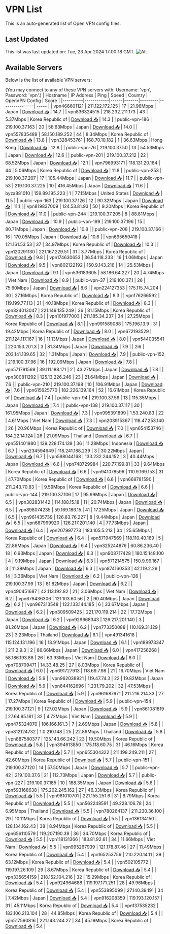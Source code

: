 # VPN List

This is an auto-generated list of Open VPN config files.

## Last Updated

This list was last updated on: Tue, 23 Apr 2024 17:00:18 GMT.
![Alt](https://repobeats.axiom.co/api/embed/186b98318ef1479477931607c1ad7d823f12451f.svg "Repobeats analytics image")

## Available Servers

Below is the list of available VPN servers:

(You may connect to any of these VPN servers with: Username: 'vpn', Password: 'vpn'.)
| Hostname | IP Address | Ping | Speed | Country | OpenVPN Config | Score |
|----------|------------|------|-------|---------|----------------| ----- |
| vpn466601121 | 211.122.172.125 | 17 | 21.96Mbps | Japan | [Download 📥](./configs/server_0_JP.ovpn) | 14.7 |
| vpn836324515 | 218.232.211.173 | 43 | 5.37Mbps | Korea Republic of | [Download 📥](./configs/server_1_KR.ovpn) | 14.3 |
| public-vpn-186 | 219.100.37.163 | 20 | 58.63Mbps | Japan | [Download 📥](./configs/server_2_JP.ovpn) | 14.0 |
| vpn557835489 | 58.150.189.252 | 44 | 8.34Mbps | Korea Republic of | [Download 📥](./configs/server_3_KR.ovpn) | 13.8 |
| vpn328453761 | 168.70.10.182 | 1 | 36.63Mbps | Hong Kong | [Download 📥](./configs/server_4_HK.ovpn) | 12.8 |
| public-vpn-76 | 219.100.37.50 | 13 | 54.53Mbps | Japan | [Download 📥](./configs/server_5_JP.ovpn) | 12.6 |
| public-vpn-201 | 219.100.37.212 | 22 | 68.52Mbps | Japan | [Download 📥](./configs/server_6_JP.ovpn) | 12.1 |
| vpn796993171 | 118.131.20.164 | 44 | 5.06Mbps | Korea Republic of | [Download 📥](./configs/server_7_KR.ovpn) | 11.8 |
| public-vpn-253 | 219.100.37.207 | 17 | 105.44Mbps | Japan | [Download 📥](./configs/server_8_JP.ovpn) | 11.7 |
| public-vpn-53 | 219.100.37.225 | 10 | 416.45Mbps | Japan | [Download 📥](./configs/server_9_JP.ovpn) | 11.6 |
| byza881010 | 159.89.195.223 | 1 | 77.15Mbps | United States | [Download 📥](./configs/server_10_US.ovpn) | 11.5 |
| public-vpn-163 | 219.100.37.126 | 12 | 90.32Mbps | Japan | [Download 📥](./configs/server_11_JP.ovpn) | 11.1 |
| vpn819837009 | 124.53.81.93 | 50 | 9.20Mbps | Korea Republic of | [Download 📥](./configs/server_12_KR.ovpn) | 11.0 |
| public-vpn-244 | 219.100.37.205 | 8 | 88.81Mbps | Japan | [Download 📥](./configs/server_13_JP.ovpn) | 10.9 |
| public-vpn-199 | 219.100.37.196 | 15 | 80.71Mbps | Japan | [Download 📥](./configs/server_14_JP.ovpn) | 10.8 |
| public-vpn-208 | 219.100.37.166 | 16 | 170.05Mbps | Japan | [Download 📥](./configs/server_15_JP.ovpn) | 10.6 |
| vpn695659418 | 121.161.53.53 | 37 | 34.97Mbps | Korea Republic of | [Download 📥](./configs/server_16_KR.ovpn) | 10.3 |
| vpn120291130 | 221.167.229.51 | 31 | 3.77Mbps | Korea Republic of | [Download 📥](./configs/server_17_KR.ovpn) | 9.8 |
| vpn174630653 | 36.54.118.233 | 16 | 1.06Mbps | Japan | [Download 📥](./configs/server_18_JP.ovpn) | 9.5 |
| vpn802122192 | 150.9.143.216 | 14 | 25.53Mbps | Japan | [Download 📥](./configs/server_19_JP.ovpn) | 9.1 |
| vpn536183605 | 58.186.64.227 | 20 | 4.74Mbps | Viet Nam | [Download 📥](./configs/server_20_VN.ovpn) | 8.9 |
| public-vpn-37 | 219.100.37.1 | 26 | 75.60Mbps | Japan | [Download 📥](./configs/server_21_JP.ovpn) | 8.6 |
| vpn224127353 | 175.115.74.204 | 30 | 27.16Mbps | Korea Republic of | [Download 📥](./configs/server_22_KR.ovpn) | 8.3 |
| vpn176266592 | 119.199.77.113 | 31 | 40.18Mbps | Korea Republic of | [Download 📥](./configs/server_23_KR.ovpn) | 8.3 |
| vpn324013047 | 221.149.135.249 | 36 | 81.15Mbps | Korea Republic of | [Download 📥](./configs/server_24_KR.ovpn) | 8.3 |
| vpn101977003 | 211.185.34.237 | 34 | 27.25Mbps | Korea Republic of | [Download 📥](./configs/server_25_KR.ovpn) | 8.1 |
| vpn991589088 | 175.196.13.9 | 31 | 19.42Mbps | Korea Republic of | [Download 📥](./configs/server_26_KR.ovpn) | 8.0 |
| vpn672193529 | 211.124.117.167 | 16 | 11.13Mbps | Japan | [Download 📥](./configs/server_27_JP.ovpn) | 8.0 |
| vpn544035541 | 220.153.201.3 | 3 | 81.34Mbps | Japan | [Download 📥](./configs/server_28_JP.ovpn) | 7.9 |
| 2i6 | 203.141.139.65 | 32 | 1.31Mbps | Japan | [Download 📥](./configs/server_29_JP.ovpn) | 7.9 |
| public-vpn-152 | 219.100.37.96 | 16 | 192.09Mbps | Japan | [Download 📥](./configs/server_30_JP.ovpn) | 7.8 |
| vpn571791569 | 39.111.188.171 | 2 | 43.27Mbps | Japan | [Download 📥](./configs/server_31_JP.ovpn) | 7.8 |
| vpn300811292 | 125.13.226.246 | 23 | 21.64Mbps | Japan | [Download 📥](./configs/server_32_JP.ovpn) | 7.6 |
| public-vpn-210 | 219.100.37.198 | 10 | 106.91Mbps | Japan | [Download 📥](./configs/server_33_JP.ovpn) | 7.6 |
| vpn615625770 | 182.226.139.164 | 52 | 16.61Mbps | Korea Republic of | [Download 📥](./configs/server_34_KR.ovpn) | 7.4 |
| public-vpn-94 | 219.100.37.56 | 13 | 115.35Mbps | Japan | [Download 📥](./configs/server_35_JP.ovpn) | 7.4 |
| public-vpn-138 | 219.100.37.117 | 30 | 161.95Mbps | Japan | [Download 📥](./configs/server_36_JP.ovpn) | 7.3 |
| vpn995391899 | 1.53.240.83 | 22 | 4.61Mbps | Viet Nam | [Download 📥](./configs/server_37_VN.ovpn) | 7.3 |
| vpn203915367 | 118.47.253.140 | 26 | 20.96Mbps | Korea Republic of | [Download 📥](./configs/server_38_KR.ovpn) | 7.0 |
| vpn654153746 | 184.22.14.124 | 26 | 21.09Mbps | Thailand | [Download 📥](./configs/server_39_TH.ovpn) | 6.7 |
| vpn551401980 | 139.228.174.139 | 36 | 11.28Mbps | Indonesia | [Download 📥](./configs/server_40_ID.ovpn) | 6.7 |
| vpn234594649 | 118.241.188.239 | 3 | 30.22Mbps | Japan | [Download 📥](./configs/server_41_JP.ovpn) | 6.7 |
| vpn598044168 | 133.232.244.152 | 3 | 40.44Mbps | Japan | [Download 📥](./configs/server_42_JP.ovpn) | 6.6 |
| vpn748729984 | 220.77.199.81 | 33 | 9.64Mbps | Korea Republic of | [Download 📥](./configs/server_43_KR.ovpn) | 6.6 |
| vpn941078596 | 110.9.169.153 | 31 | 47.70Mbps | Korea Republic of | [Download 📥](./configs/server_44_KR.ovpn) | 6.6 |
| vpn669781590 | 211.243.70.83 | - | 9.59Mbps | Korea Republic of | [Download 📥](./configs/server_45_KR.ovpn) | 6.6 |
| public-vpn-144 | 219.100.37.106 | 17 | 95.99Mbps | Japan | [Download 📥](./configs/server_46_JP.ovpn) | 6.5 |
| vpn302831442 | 114.188.15.18 | 11 | 20.74Mbps | Japan | [Download 📥](./configs/server_47_JP.ovpn) | 6.5 |
| vpn898074235 | 59.169.186.15 | 41 | 17.25Mbps | Japan | [Download 📥](./configs/server_48_JP.ovpn) | 6.5 |
| vpn961435739 | 126.83.76.227 | 8 | 9.44Mbps | Japan | [Download 📥](./configs/server_49_JP.ovpn) | 6.5 |
| vpn687999920 | 126.217.201.140 | 4 | 77.73Mbps | Japan | [Download 📥](./configs/server_50_JP.ovpn) | 6.4 |
| vpn207997773 | 183.105.5.213 | 34 | 25.65Mbps | Korea Republic of | [Download 📥](./configs/server_51_KR.ovpn) | 6.4 |
| vpn571947569 | 118.110.40.169 | 5 | 22.86Mbps | Japan | [Download 📥](./configs/server_52_JP.ovpn) | 6.4 |
| vpn325244876 | 60.86.236.40 | 18 | 6.93Mbps | Japan | [Download 📥](./configs/server_53_JP.ovpn) | 6.3 |
| vpn908717428 | 180.15.148.100 | 4 | 9.19Mbps | Japan | [Download 📥](./configs/server_54_JP.ovpn) | 6.3 |
| vpn571214575 | 150.9.99.167 | 3 | 11.38Mbps | Japan | [Download 📥](./configs/server_55_JP.ovpn) | 6.3 |
| vpn874160353 | 42.119.2.29 | 14 | 3.36Mbps | Viet Nam | [Download 📥](./configs/server_56_VN.ovpn) | 6.2 |
| public-vpn-126 | 219.100.37.99 | 13 | 81.82Mbps | Japan | [Download 📥](./configs/server_57_JP.ovpn) | 6.2 |
| vpn490451687 | 42.113.192.82 | 21 | 3.06Mbps | Viet Nam | [Download 📥](./configs/server_58_VN.ovpn) | 6.2 |
| vpn678436306 | 121.103.60.56 | 2 | 90.40Mbps | Japan | [Download 📥](./configs/server_59_JP.ovpn) | 6.2 |
| vpn967313548 | 122.133.144.185 | 6 | 33.67Mbps | Japan | [Download 📥](./configs/server_60_JP.ovpn) | 6.2 |
| vpn309509425 | 221.170.119.214 | 22 | 17.72Mbps | Japan | [Download 📥](./configs/server_61_JP.ovpn) | 6.2 |
| vpn929668343 | 126.217.201.140 | 3 | 81.26Mbps | Japan | [Download 📥](./configs/server_62_JP.ovpn) | 6.2 |
| vpn773350088 | 110.169.31.129 | 23 | 3.23Mbps | Thailand | [Download 📥](./configs/server_63_TH.ovpn) | 6.1 |
| vpn491341618 | 115.124.131.196 | 16 | 18.91Mbps | Japan | [Download 📥](./configs/server_64_JP.ovpn) | 6.1 |
| vpn189973347 | 211.2.9.3 | 2 | 86.66Mbps | Japan | [Download 📥](./configs/server_65_JP.ovpn) | 6.0 |
| vpn417256268 | 58.186.193.88 | 26 | 63.93Mbps | Viet Nam | [Download 📥](./configs/server_66_VN.ovpn) | 6.0 |
| vpn708709471 | 14.33.48.25 | 27 | 8.03Mbps | Korea Republic of | [Download 📥](./configs/server_67_KR.ovpn) | 6.0 |
| vpn691727913 | 118.69.7.98 | 21 | 16.70Mbps | Viet Nam | [Download 📥](./configs/server_68_VN.ovpn) | 5.9 |
| vpn962038921 | 119.47.74.3 | 22 | 19.82Mbps | Japan | [Download 📥](./configs/server_69_JP.ovpn) | 5.9 |
| vpn844162696 | 1.231.79.202 | 32 | 47.53Mbps | Korea Republic of | [Download 📥](./configs/server_70_KR.ovpn) | 5.9 |
| vpn961687971 | 211.216.214.33 | 27 | 17.27Mbps | Korea Republic of | [Download 📥](./configs/server_71_KR.ovpn) | 5.9 |
| public-vpn-154 | 219.100.37.121 | 9 | 127.02Mbps | Japan | [Download 📥](./configs/server_72_JP.ovpn) | 5.9 |
| vpn861081819 | 27.64.95.181 | 32 | 4.72Mbps | Viet Nam | [Download 📥](./configs/server_73_VN.ovpn) | 5.9 |
| vpn475324070 | 106.166.161.3 | 7 | 2.69Mbps | Japan | [Download 📥](./configs/server_74_JP.ovpn) | 5.8 |
| vpn812124732 | 1.0.210.148 | 25 | 22.89Mbps | Thailand | [Download 📥](./configs/server_75_TH.ovpn) | 5.8 |
| vpn887580377 | 125.143.66.242 | 23 | 19.50Mbps | Korea Republic of | [Download 📥](./configs/server_76_KR.ovpn) | 5.8 |
| vpn394613850 | 175.118.60.75 | 31 | 46.16Mbps | Korea Republic of | [Download 📥](./configs/server_77_KR.ovpn) | 5.7 |
| vpn655304322 | 211.198.249.211 | 27 | 42.60Mbps | Korea Republic of | [Download 📥](./configs/server_78_KR.ovpn) | 5.7 |
| public-vpn-151 | 219.100.37.120 | 14 | 57.50Mbps | Japan | [Download 📥](./configs/server_79_JP.ovpn) | 5.7 |
| public-vpn-42 | 219.100.37.6 | 21 | 112.73Mbps | Japan | [Download 📥](./configs/server_80_JP.ovpn) | 5.7 |
| public-vpn-227 | 219.100.37.185 | 10 | 188.35Mbps | Japan | [Download 📥](./configs/server_81_JP.ovpn) | 5.6 |
| vpn593168638 | 175.202.245.162 | 27 | 46.33Mbps | Korea Republic of | [Download 📥](./configs/server_82_KR.ovpn) | 5.5 |
| vpn981010701 | 221.155.251.6 | 31 | 8.79Mbps | Korea Republic of | [Download 📥](./configs/server_83_KR.ovpn) | 5.5 |
| vpn562248591 | 49.228.106.78 | 24 | 6.95Mbps | Thailand | [Download 📥](./configs/server_84_TH.ovpn) | 5.5 |
| vpn780264137 | 211.230.36.100 | 29 | 10.11Mbps | Korea Republic of | [Download 📥](./configs/server_85_KR.ovpn) | 5.5 |
| vpn136134150 | 128.134.162.43 | 38 | 8.94Mbps | Korea Republic of | [Download 📥](./configs/server_86_KR.ovpn) | 5.5 |
| vpn656110579 | 119.207.190.39 | 36 | 34.70Mbps | Korea Republic of | [Download 📥](./configs/server_87_KR.ovpn) | 5.5 |
| vpn118131366 | 183.81.92.61 | 34 | 11.66Mbps | Viet Nam | [Download 📥](./configs/server_88_VN.ovpn) | 5.5 |
| vpn995267939 | 121.178.87.46 | 27 | 11.49Mbps | Korea Republic of | [Download 📥](./configs/server_89_KR.ovpn) | 5.4 |
| vpn165253756 | 210.220.14.11 | 39 | 63.12Mbps | Korea Republic of | [Download 📥](./configs/server_90_KR.ovpn) | 5.4 |
| vpn502105772 | 119.197.26.109 | 29 | 8.67Mbps | Korea Republic of | [Download 📥](./configs/server_91_KR.ovpn) | 5.4 |
| vpn335654159 | 218.152.104.216 | 32 | 15.29Mbps | Korea Republic of | [Download 📥](./configs/server_92_KR.ovpn) | 5.4 |
| vpn924964688 | 119.197.171.251 | 28 | 49.96Mbps | Korea Republic of | [Download 📥](./configs/server_93_KR.ovpn) | 5.4 |
| vpn553895099 | 27.140.39.191 | 34 | 7.42Mbps | Japan | [Download 📥](./configs/server_94_JP.ovpn) | 5.4 |
| vpn916208359 | 119.193.120.157 | 31 | 45.11Mbps | Korea Republic of | [Download 📥](./configs/server_95_KR.ovpn) | 5.4 |
| vpn137535232 | 183.106.213.104 | 28 | 44.85Mbps | Korea Republic of | [Download 📥](./configs/server_96_KR.ovpn) | 5.4 |
| vpn517590816 | 221.143.244.27 | 34 | 45.19Mbps | Korea Republic of | [Download 📥](./configs/server_97_KR.ovpn) | 5.4 |
